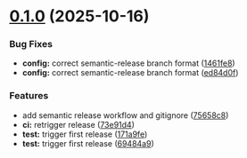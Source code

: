 # [0.1.0](https://github.com/Melobgn/brief_pipeline_data_engineering/compare/v0.0.0...v0.1.0) (2025-10-16)


### Bug Fixes

* **config:** correct semantic-release branch format ([1461fe8](https://github.com/Melobgn/brief_pipeline_data_engineering/commit/1461fe830d58d8f786ecc71c092581edea5dfe00))
* **config:** correct semantic-release branch format ([ed84d0f](https://github.com/Melobgn/brief_pipeline_data_engineering/commit/ed84d0f1f7fe75dca81c6582fc35081232bd45c6))


### Features

* add semantic release workflow and gitignore ([75658c8](https://github.com/Melobgn/brief_pipeline_data_engineering/commit/75658c88a4632b0c6b9cda67e464e896965b02cd))
* **ci:** retrigger release ([73e91d4](https://github.com/Melobgn/brief_pipeline_data_engineering/commit/73e91d4df3aac29a34e106edc91d9ce8f62f91ff))
* **test:** trigger first release ([171a9fe](https://github.com/Melobgn/brief_pipeline_data_engineering/commit/171a9fe2e653df289a1f6fc72d134f1c59519d1b))
* **test:** trigger first release ([69484a9](https://github.com/Melobgn/brief_pipeline_data_engineering/commit/69484a9b5ecb29b50b5865d828db9abb8a12628b))
